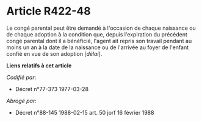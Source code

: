 # Article R422-48

Le congé parental peut être demandé à l'occasion de chaque naissance ou de chaque adoption à la condition que, depuis
l'expiration du précédent congé parental dont il a bénéficié, l'agent ait repris son travail pendant au moins un an à la date
de la naissance ou de l'arrivée au foyer de l'enfant confié en vue de son adoption [*délai*].

**Liens relatifs à cet article**

_Codifié par_:

  - Décret n°77-373 1977-03-28

_Abrogé par_:

  - Décret n°88-145 1988-02-15 art. 50 jorf 16 février 1988
